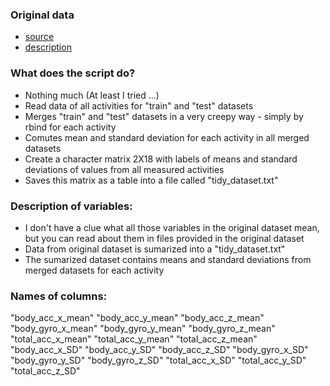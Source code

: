 ### Original data
- [source](https://d396qusza40orc.cloudfront.net/getdata%2Fprojectfiles%2FUCI%20HAR%20Dataset.zip) 
- [description](http://archive.ics.uci.edu/ml/datasets/Human+Activity+Recognition+Using+Smartphones)

### What does the script do?
- Nothing much (At least I tried ...)
- Read data of all activities for "train" and "test" datasets
- Merges "train" and "test" datasets in a very creepy way - simply by rbind for each activity
- Comutes mean and standard deviation for each activity in all merged datasets
- Create a character matrix 2X18 with labels of means and standard deviations of values from all measured activities
- Saves this matrix as a table into a file called "tidy_dataset.txt"

### Description of variables:
- I don't have a clue what all those variables in the original dataset mean, but you can read about them in files 
provided in the original dataset
- Data from original dataset is sumarized into a "tidy_dataset.txt"
- The sumarized dataset contains means and standard deviations from merged datasets for each activity

### Names of columns:
"body_acc_x_mean" 
"body_acc_y_mean" 
"body_acc_z_mean" 
"body_gyro_x_mean"
"body_gyro_y_mean" 
"body_gyro_z_mean" 
"total_acc_x_mean" 
"total_acc_y_mean" 
"total_acc_z_mean"
"body_acc_x_SD" 
"body_acc_y_SD" 
"body_acc_z_SD"
"body_gyro_x_SD" 
"body_gyro_y_SD" 
"body_gyro_z_SD" 
"total_acc_x_SD"
"total_acc_y_SD" 
"total_acc_z_SD"
